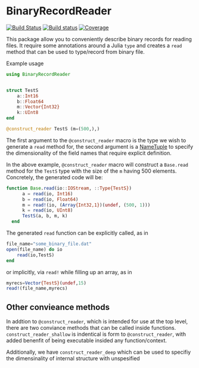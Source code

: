 # BinaryRecordReader

[![Build Status](https://travis-ci.com/Optomatica/BinaryRecordReader.jl.svg?branch=master)](https://travis-ci.com/Optomatica/BinaryRecordReader.jl)
[![Build status](https://ci.appveyor.com/api/projects/status/fhpn75k3r67ow3ke/branch/master?svg=true)](https://ci.appveyor.com/project/mbeltagy/binaryrecordreader-jl/branch/master)
[![Coverage](https://codecov.io/gh/Optomatica/BinaryRecordReader.jl/branch/master/graph/badge.svg)](https://codecov.io/gh/Optomatica/BinaryRecordReader.jl)

This package allow you to conveniently describe binary records for reading files. It require some annotations around a Julia `type` and creates a `read` method that can be used to type/record from binary file. 

Example usage 
```julia
using BinaryRecordReader


struct TestS
    a::Int16
    b::Float64
    m::Vector{Int32}
    k::UInt8 
end

@construct_reader TestS (m=(500,),) 
```

The first argument to the `@construct_reader` macro is the type we wish to generate a `read` method for, the second argument is a [NameTuple](https://docs.julialang.org/en/v1/manual/types/#Named-Tuple-Types) to specify the dimensionality of the field names that require explicit definition. 

In the above example, `@construct_reader` macro will construct a `Base.read` method for the `TestS` type with the size of the `m` having 500 elements. Concretely, the generated code will be:  

```julia
function Base.read(io::IOStream, ::Type{TestS})
      a = read(io, Int16)
      b = read(io, Float64)
      m = read!(io, (Array{Int32,1})(undef, (500, 1)))
      k = read(io, UInt8)
      TestS(a, b, m, k)
  end
```

The generated `read` function can be explicitly called, as in 

```julia
file_name="some_binary_file.dat"
open(file_name) do io
    read(io,TestS)
end
```
or implicitly, via `read!` while filling up an array, as in 

```julia
myrecs=Vector{TestS}(undef,15)
read!(file_name,myrecs)
```
## Other convieance methods 
In addtion to `@construct_reader`, which is intended for use at the top level, there are two conviance methods that can be called inside functions. `construct_reader_shallow` is indentical is form to `@construct_reader`, with added benenfit of being executable insided any function/context. 

Additionally, we have `construct_reader_deep` which can be used to specifiy the dimensinality of internal structure with unspesified 
